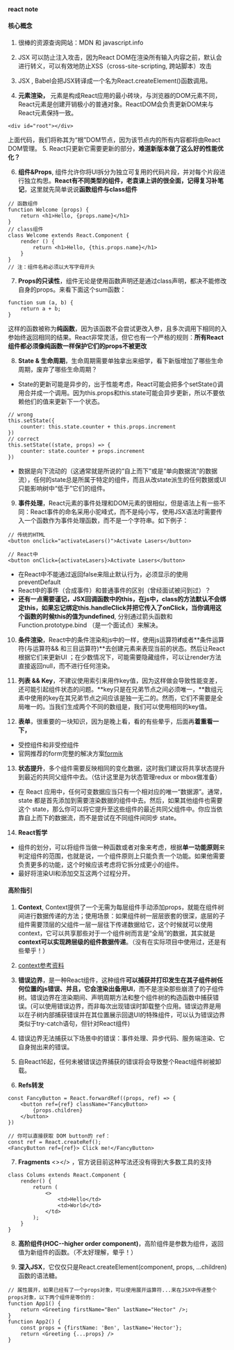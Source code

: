 #### react note
#### 核心概念
1. 很棒的资源查询网站：MDN 和 javascript.info

2. JSX 可以防止注入攻击，因为React DOM在渲染所有输入内容之前，默认会进行转义，可以有效地防止XSS（cross-site-scripting, 跨站脚本）攻击
3. JSX , Babel会把JSX转译成一个名为React.createElement()函数调用。

4. **元素渲染，** 元素是构成React应用的最小砖块，与浏览器的DOM元素不同，React元素是创建开销极小的普通对象。ReactDOM会负责更新DOM来与React元素保持一致。
```
<div id="root"></div>
```
上面代码，我们将称其为“根”DOM节点，因为该节点内的所有内容都将由React DOM管理。
5. React只更新它需要更新的部分，**难道新版本做了这么好的性能优化？**

6. **组件&Props**, 组件允许你将UI拆分为独立可复用的代码片段，并对每个片段进行独立构思。**React有不同类型的组件，老袁课上讲的很全面，记得复习补笔记**，这里就先简单说说**函数组件与class组件**
```
// 函数组件
function Welcome (props) {
    return <h1>Hello, {props.name}</h1>
}
// class组件
class Welcome extends React.Component {
    render () {
        return <h1>Hello, {this.props.name}</h1>
    }
}
// 注：组件名称必须以大写字母开头
```
7. **Props的只读性**，组件无论是使用函数声明还是通过class声明，都决不能修改自身的props。来看下面这个sum函数：
```
function sum (a, b) {
    return a + b;
}
```
这样的函数被称为**纯函数**，因为该函数不会尝试更改入参，且多次调用下相同的入参始终返回相同的结果。React非常灵活，但它也有一个严格的规则：**所有React组件都必须像纯函数一样保护它们的props不被更改**

8. **State & 生命周期**，生命周期需要单独拿出来细学，看下新版增加了哪些生命周期，废弃了哪些生命周期？
* State的更新可能是异步的，出于性能考虑，React可能会把多个setState()调用合并成一个调用。因为this.props和this.state可能会异步更新，所以不要依赖他们的值来更新下一个状态。
```
// wrong
this.setState({
    counter: this.state.counter + this.props.increment
})
// correct
this.setState((state, props) => {
    counter: state.counter + props.increment
})
```
* 数据是向下流动的（这通常就是所说的“自上而下”或是“单向数据流”的数据流），任何的state总是所属于特定的组件，而且从改state派生的任何数据或UI只能影响树中“低于”它们的组件。

9. **事件处理**，React元素的事件处理和DOM元素的很相似，但是语法上有一些不同：React事件的命名采用小驼峰式，而不是纯小写，使用JSX语法时需要传入一个函数作为事件处理函数，而不是一个字符串。如下例子：
```
// 传统的HTML
<button onclick="activateLasers()">Activate Lasers</button>

// React中
<button onClick={activateLasers}>Activate Lasers</button>
```
* 在React中不能通过返回false来阻止默认行为，必须显示的使用preventDefault
* React中的事件（合成事件）和普通事件的区别（曾经面试被问到过）？
* **还有一点需要谨记，JSX回调函数中的this，在js中，class的方法默认不会绑定this，如果忘记绑定this.handleClick并把它传入了onClick，当你调用这个函数的时候this的值为undefined**, 分别通过箭头函数和 Function.prototype.bind （是一个面试点）来解决。

10. **条件渲染**，React中的条件渲染和js中的一样，使用js运算符**if**或者**条件运算符(与运算符&& 和三目运算符)**去创建元素来表现当前的状态。然后让React根据它们来更新UI ；在少数情况下，可能需要隐藏组件，可以让render方法直接返回null，而不进行任何渲染。

11. **列表 && Key**，不建议使用索引来用作key值，因为这样做会导致性能变差，还可能引起组件状态的问题。**key只是在兄弟节点之间必须唯一，**数组元素中使用的key在其兄弟节点之间应该是独一无二的。然而，它们不需要是全局唯一的。当我们生成两个不同的数组是，我们可以使用相同的key值。

12. **表单**，很重要的一块知识，因为是晚上看，看的有些晕乎，后面再**着重看一下，**
* 受控组件和非受控组件
* 官网推荐的form完整的解决方案[formik](https://jaredpalmer.com/formik/ "formik")

13. **状态提升**，多个组件需要反映相同的变化数据，这时我们建议将共享状态提升到最近的共同父组件中去。（估计这里是为状态管理redux or mbox做准备）
* 在 React 应用中，任何可变数据应当只有一个相对应的唯一“数据源”。通常，state 都是首先添加到需要渲染数据的组件中去。然后，如果其他组件也需要这个 state，那么你可以将它提升至这些组件的最近共同父组件中。你应当依靠自上而下的数据流，而不是尝试在不同组件间同步 state。

14. **React哲学**
* 组件的划分，可以将组件当做一种函数或者对象来考虑，根据**单一功能原则**来判定组件的范围，也就是说，一个组件原则上只能负责一个功能。如果他需要负责更多的功能，这个时候应该考虑将它拆分成更小的组件。
* 最好将渲染UI和添加交互这两个过程分开。

#### 高阶指引
1. **Context**, Context提供了一个无需为每层组件手动添加props，就能在组件树间进行数据传递的方法；使用场景：如果组件树一层层嵌套的很深，底层的子组件需要顶层的父组件一层一层往下传递数据给它，这个时候就可以使用context，它可以共享那些对于一个组件树而言是“全局”的数据，其实就是**context可以实现跨层级的组件数据传递**。（没有在实际项目中使用过，还是有些晕乎！）
2. [context参考资料](https://juejin.im/post/5a90e0545188257a63112977 "context参考资料")

3. **错误边界**，是一种React组件，这种组件**可以捕获并打印发生在其子组件树任何位置的js错误、并且，它会渲染出备用UI**，而不是渲染那些崩溃了的子组件树。错误边界在渲染期间、声明周期方法和整个组件树的构造函数中捕获错误。(可以使用错误边界，而非每次出现错误时卸载整个应用。错误边界是用以在子树内部捕获错误并在其位置展示回退UI的特殊组件，可以认为错误边界类似于try-catch语句，但针对React组件)
4. 错误边界无法捕获以下场景中的错误：事件处理、异步代码、服务端渲染、它自身抛出来的错误。
5. 自React16起，任何未被错误边界捕获的错误将会导致整个React组件树被卸载。

6. **Refs转发**
```
const FancyButton = React.forwardRef((props, ref) => {
    <button ref={ref} className="FancyButton>
        {props.children}
    </button>
})

// 你可以直接获取 DOM button的 ref：
const ref = React.createRef();
<FancyButton ref={ref}> Click me!</FancyButton>
```

7. **Fragments** <></> ，官方说目前这种写法还没有得到大多数工具的支持
```
class Colums extends React.Component {
    render() {
        return (
            <>
                <td>Hello</td>
                <td>World</td>
            </td>
        );
    }
}
```

8. **高阶组件(HOC--higher order component)**，高阶组件是参数为组件，返回值为新组件的函数。（不太好理解，晕乎！）

9. **深入JSX**，它仅仅只是React.createElement(component, props, ...children)函数的语法糖。
```
// 属性展开，如果已经有了一个props对象，可以使用展开运算符...来在JSX中传递整个props对象，以下两个组件是等价的：
function App1() {
    return <Greeting firstName="Ben" lastName="Hector" />;
}
function App2() {
    const props = {firstName: 'Ben', lastName='Hector'};
    return <Greeting {...props} />
}
```